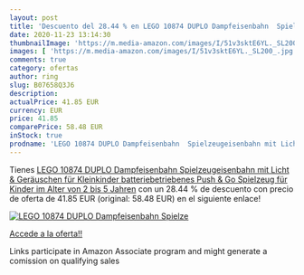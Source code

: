 ```yaml
---
layout: post
title: 'Descuento del 28.44 % en LEGO 10874 DUPLO Dampfeisenbahn  Spielze'
date: 2020-11-23 13:14:30
thumbnailImage: 'https://m.media-amazon.com/images/I/51v3sktE6YL._SL200_.jpg'
images: [ 'https://m.media-amazon.com/images/I/51v3sktE6YL._SL200_.jpg' ]
comments: true
category: ofertas
author: ring
slug: B07658Q3J6
description:
actualPrice: 41.85 EUR
currency: EUR
price: 41.85
comparePrice: 58.48 EUR
inStock: true
prodname: 'LEGO 10874 DUPLO Dampfeisenbahn  Spielzeugeisenbahn mit Licht & Geräuschen für Kleinkinder  batteriebetriebenes Push & Go Spielzeug für Kinder im Alter von 2 bis 5 Jahren'
---
```


Tienes [LEGO 10874 DUPLO Dampfeisenbahn  Spielzeugeisenbahn mit Licht & Geräuschen für Kleinkinder  batteriebetriebenes Push & Go Spielzeug für Kinder im Alter von 2 bis 5 Jahren](https://www.amazon.de/dp/B07658Q3J6/?tag=tolees0ca-21) con un 28.44 % de descuento con precio de oferta de 41.85 EUR (original: 58.48 EUR) en el siguiente enlace!

[![LEGO 10874 DUPLO Dampfeisenbahn  Spielze](https://m.media-amazon.com/images/I/51v3sktE6YL._SL200_.jpg)](https://www.amazon.de/dp/B07658Q3J6/?tag=tolees0ca-21)

[Accede a la oferta!!](https://www.amazon.de/dp/B07658Q3J6/?tag=tolees0ca-21)

Links participate in Amazon Associate program and might generate a comission on qualifying sales


